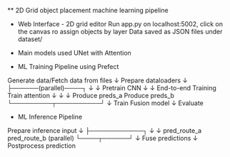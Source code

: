 ** 2D Grid object placement machine learning pipeline

* Web Interface - 2D grid editor
Run app.py on localhost:5002, click on the canvas ro assign objects by layer
Data saved as JSON files under dataset/

* Main models used
UNet with Attention

* ML Training Pipeline using Prefect

Generate data/Fetch data from files
      ↓
Prepare dataloaders
      ↓
      ├──────(parallel)────┐
      ↓                    ↓
<Route A>               <Route B>
Pretrain CNN               ↓
      ↓              End-to-end Training
Train attention            ↓
      ↓                    ↓
Produce preds_a      Produce preds_b
      └─────────┬──────────┘
                ↓
        Train Fusion model
                ↓
            Evaluate


* ML Inference Pipeline

Prepare inference input
         ↓
    ├────────────┐
    ↓            ↓
pred_route_a  pred_route_b  (parallel)
    └────┬──────┘
         ↓
  Fuse predictions
         ↓
  Postprocess prediction